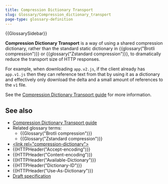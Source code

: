 ```yaml
---
title: Compression Dictionary Transport
slug: Glossary/Compression_dictionary_transport
page-type: glossary-definition
---
```


{{GlossarySidebar}}

**Compression Dictionary Transport** is a way of using a shared compression dictionary, rather than the standard static dictionary in {{glossary("Brotli compression")}} or {{glossary("Zstandard compression")}}, to dramatically reduce the transport size of HTTP responses.

For example, when downloading `app.v2.js`, if the client already has `app.v1.js` then they can reference text from that by using it as a dictionary and effectively only download the delta and a small amount of references to the `v1` file.

See the [Compression Dictionary Transport guide](/en-US/docs/Web/HTTP/Guides/Compression_dictionary_transport) for more information.

## See also

- [Compression Dictionary Transport guide](/en-US/docs/Web/HTTP/Guides/Compression_dictionary_transport)
- Related glossary terms:
  - {{Glossary("Brotli compression")}}
  - {{Glossary("Zstandard compression")}}
- [&lt;link rel=&quot;compression-dictionary&quot;&gt;](/en-US/docs/Web/HTML/Reference/Attributes/rel/compression-dictionary)
- {{HTTPHeader("Accept-encoding")}}
- {{HTTPHeader("Content-encoding")}}
- {{HTTPHeader("Available-Dictionary")}}
- {{HTTPHeader("Dictionary-ID")}}
- {{HTTPHeader("Use-As-Dictionary")}}
- [Draft specification](https://datatracker.ietf.org/doc/draft-ietf-httpbis-compression-dictionary/)
